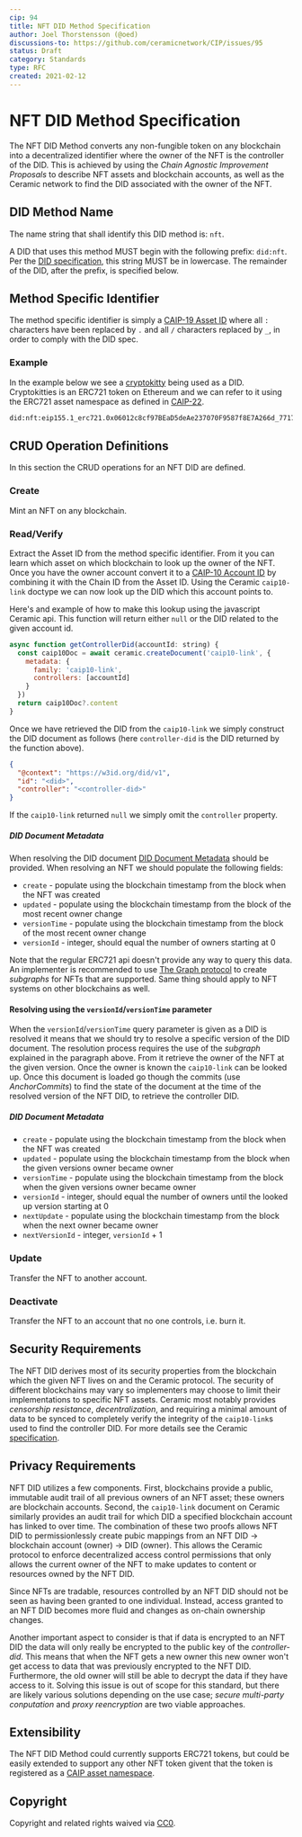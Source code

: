 ```yaml
---
cip: 94
title: NFT DID Method Specification
author: Joel Thorstensson (@oed)
discussions-to: https://github.com/ceramicnetwork/CIP/issues/95
status: Draft
category: Standards
type: RFC
created: 2021-02-12
---
```


# NFT DID Method Specification

The NFT DID Method converts any non-fungible token on any blockchain into a decentralized identifier where the owner of the NFT is the controller of the DID. This is achieved by using the *Chain Agnostic Improvement Proposals* to describe NFT assets and blockchain accounts, as well as the Ceramic network to find the DID associated with the owner of the NFT.

## DID Method Name

The name string that shall identify this DID method is: `nft`.

A DID that uses this method MUST begin with the following prefix: `did:nft`. Per the [DID specification](https://w3c.github.io/did-core/), this string MUST be in lowercase. The remainder of the DID, after the prefix, is specified below.

## Method Specific Identifier

The method specific identifier is simply a [CAIP-19 Asset ID](https://github.com/ChainAgnostic/CAIPs/blob/master/CAIPs/caip-19.md) where all `:` characters have been replaced by `.` and all `/` characters replaced by `_`, in order to comply with the DID spec.

### Example

In the example below we see a [cryptokitty](https://opensea.io/assets/0x06012c8cf97bead5deae237070f9587f8e7a266d/771769) being used as a DID. Cryptokitties is an ERC721 token on Ethereum and we can refer to it using the ERC721 asset namespace as defined in [CAIP-22](https://github.com/ChainAgnostic/CAIPs/blob/master/CAIPs/caip-22.md).

```sh
did:nft:eip155.1_erc721.0x06012c8cf97BEaD5deAe237070F9587f8E7A266d_771769
```

## CRUD Operation Definitions

In this section the CRUD operations for an NFT DID are defined.

### Create

Mint an NFT on any blockchain.

### Read/Verify

Extract the Asset ID from the method specific identifier. From it you can learn which asset on which blockchain to look up the owner of the NFT. Once you have the owner account convert it to a [CAIP-10 Account ID](https://github.com/ChainAgnostic/CAIPs/blob/master/CAIPs/caip-10.md) by combining it with the Chain ID from the Asset ID. Using the Ceramic `caip10-link` doctype we can now look up the DID which this account points to.

Here's and example of how to make this lookup using the javascript Ceramic api. This function will return either `null` or the DID related to the given account id.

```js
async function getControllerDid(accountId: string) {
  const caip10Doc = await ceramic.createDocument('caip10-link', {
    metadata: {
      family: 'caip10-link',
      controllers: [accountId]
    }
  })
  return caip10Doc?.content
}
```

Once we have retrieved the DID from the `caip10-link` we simply construct the DID document as follows (here `controller-did` is the DID returned by the function above).

```json
{
  "@context": "https://w3id.org/did/v1",
  "id": "<did>",
  "controller": "<controller-did>"
}
```

If the `caip10-link` returned `null` we simply omit the `controller` property.

##### DID Document Metadata

When resolving the DID document [DID Document Metadata](https://w3c.github.io/did-core/#did-document-metadata) should be provided. When resolving an NFT we should populate the following fields:

* `create` - populate using the blockchain timestamp from the block when the NFT was created
* `updated` - populate using the blockchain timestamp from the block of the most recent owner change
* `versionTime` - populate using the blockchain timestamp from the block of the most recent owner change
* `versionId` - integer, should equal the number of owners starting at 0

Note that the regular ERC721 api doesn't provide any way to query this data. An implementer is recommended to use [The Graph protocol](https://thegraph.com/) to create *subgraphs* for NFTs that are supported. Same thing should apply to NFT systems on other blockchains as well.

#### Resolving using the `versionId`/`versionTime` parameter

When the `versionId`/`versionTime` query parameter is given as a DID is resolved it means that we should try to resolve a specific version of the DID document. The resolution process requires the use of the *subgraph* explained in the paragraph above. From it retrieve the owner of the NFT at the given version. Once the owner is known the `caip10-link` can be looked up. Once this document is loaded go though the commits (use *AnchorCommits*) to find the state of the document at the time of the resolved version of the NFT DID, to retrieve the controller DID.

##### DID Document Metadata

* `create` - populate using the blockchain timestamp from the block when the NFT was created
* `updated` - populate using the blockchain timestamp from the block when the given versions owner became owner
* `versionTime` - populate using the blockchain timestamp from the block when the given versions owner became owner
* `versionId` - integer, should equal the number of owners until the looked up version starting at 0
* `nextUpdate` - populate using the blockchain timestamp from the block when the next owner became owner
* `nextVersionId` - integer, `versionId` + 1

### Update

Transfer the NFT to another account.

### Deactivate

Transfer the NFT to an account that no one controls, i.e. burn it.

## Security Requirements

The NFT DID derives most of its security properties from the blockchain which the given NFT lives on and the Ceramic protocol. The security of different blockchains may vary so implementers may choose to limit their implementations to specific NFT assets. Ceramic most notably provides *censorship resistance*, *decentralization*, and requiring a minimal amount of data to be synced to completely verify the integrity of the `caip10-link`s used to find the controller DID. For more details see the Ceramic [specification](https://github.com/ceramicnetwork/ceramic/blob/master/SPECIFICATION.md).

## Privacy Requirements

NFT DID utilizes a few components. First, blockchains provide a public, immutable audit trail of all previous owners of an NFT asset; these owners are blockchain accounts. Second, the `caip10-link` document on Ceramic similarly provides an audit trail for which DID a specified blockchain account has linked to over time. The combination of these two proofs allows NFT DID to permissionlessly create pubic mappings from an NFT DID -> blockchain account (owner) -> DID (owner). This allows the Ceramic protocol to enforce decentralized access control permissions that only allows the current owner of the NFT to make updates to content or resources owned by the NFT DID.

Since NFTs are tradable, resources controlled by an NFT DID should not be seen as having been granted to one individual. Instead, access granted to an NFT DID becomes more fluid and changes as on-chain ownership changes.

Another important aspect to consider is that if data is encrypted to an NFT DID the data will only really be encrypted to the public key of the *controller-did*. This means that when the NFT gets a new owner this new owner won't get access to data that was previously encrypted to the NFT DID. Furthermore, the old owner will still be able to decrypt the data if they have access to it. Solving this issue is out of scope for this standard, but there are likely various solutions depending on the use case; *secure multi-party conputation* and *proxy reencryption* are two viable approaches.


## Extensibility

The NFT DID Method could currently supports ERC721 tokens, but could be easily extended to support any other NFT token givent that the token is registered as a [CAIP asset namespace](https://github.com/ChainAgnostic/CAIPs/blob/master/CAIPs/caip-19.md).

## Copyright

Copyright and related rights waived via [CC0](https://creativecommons.org/publicdomain/zero/1.0/).
